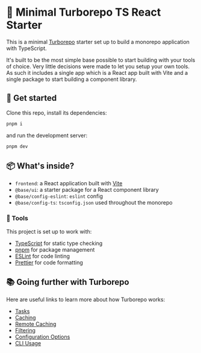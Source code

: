 # 🍰 Minimal Turborepo TS React Starter

This is a minimal [Turborepo](https://turbo.build/repo/docs) starter set up to build a monorepo application with TypeScript.

It's built to be the most simple base possible to start building with your tools of choice. Very little decisions were made to let you setup your own tools. As such it includes a single app which is a React app built with Vite and a single package to start building a component library.

## 🚀 Get started

Clone this repo, install its dependencies:

```sh
pnpm i 
```

and run the development server:

```sh
pnpm dev
```

## 📦 What's inside?

- `frontend`: a React application built with [Vite](https://vite.dev/)
- `@base/ui`: a starter package for a React component library
- `@base/config-eslint`: `eslint` config
- `@base/config-ts`: `tsconfig.json` used throughout the monorepo

### 🧰 Tools

This project is set up to work with:

- [TypeScript](https://www.typescriptlang.org/) for static type checking
- [pnpm](https://pnpm.io/fr/) for package management
- [ESLint](https://eslint.org/) for code linting
- [Prettier](https://prettier.io) for code formatting

## 📚 Going further with Turborepo

Here are useful links to learn more about how Turborepo works:

- [Tasks](https://turbo.build/repo/docs/core-concepts/monorepos/running-tasks)
- [Caching](https://turbo.build/repo/docs/core-concepts/caching)
- [Remote Caching](https://turbo.build/repo/docs/core-concepts/remote-caching)
- [Filtering](https://turbo.build/repo/docs/core-concepts/monorepos/filtering)
- [Configuration Options](https://turbo.build/repo/docs/reference/configuration)
- [CLI Usage](https://turbo.build/repo/docs/reference/command-line-reference)
